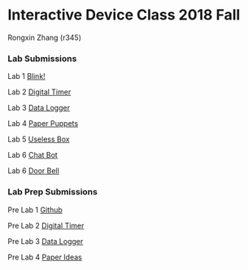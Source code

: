 # Interactive Device Class 2018 Fall

Rongxin Zhang (r345)

### Lab Submissions
Lab 1 [Blink!](/Lab_Submission/lab1/write_up.md)

Lab 2 [Digital Timer](/Lab_Submission/lab2/write_up.md)

Lab 3 [Data Logger](/Lab_Submission/lab3/write_up.md)

Lab 4 [Paper Puppets](/Lab_Submission/lab4/write_up.md)

Lab 5 [Useless Box](/Lab_Submission/lab5/write_up.md)

Lab 6 [Chat Bot](/Lab_Submission/lab6/write_up.md)

Lab 6 [Door Bell](/Lab_Submission/lab7/write_up.md)

### Lab Prep Submissions
Pre Lab 1 [Github](/Lab_Prep_Submission/prep1/README.md)

Pre Lab 2 [Digital Timer](/Lab_Prep_Submission/prep2/README.md)

Pre Lab 3 [Data Logger](/Lab_Prep_Submission/prep3/README.md)

Pre Lab 4 [Paper Ideas](/Lab_Prep_Submission/prep4/README.md)

